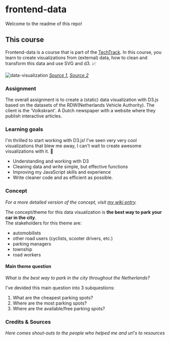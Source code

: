 # frontend-data

Welcome to the readme of this repo!

## This course 
Frontend-data is a course that is part of the [TechTrack](https://cmda-tt.github.io/course-20-21/).
In this course, you learn to create visualizations from (external) data, how to clean and transform this data and use SVG and d3. 📈

![data-visualization](https://user-images.githubusercontent.com/58043913/96985013-e6c8fb00-1520-11eb-86f1-6d227a162ea9.gif)
[_Source 1_](https://dribbble.com/shots/3257484-Dataviz-1), [_Source 2_](https://nl.pinterest.com/pin/634866878694365512/)

### Assignment
The overall assignment is to create a (static) data visualization with D3.js based on the datasets of the RDW(Netherlands Vehicle Authority). The client is the 'Volkskrant'. A Dutch newspaper with a website where they publish interactive articles.

### Learning goals
I'm thrilled to start working with D3.js! I've seen very very cool visualizations that blew me away, I can't wait to create awesome visualizations with it. 🎉

* Understanding and working with D3  
* Cleaning data and write simple, but effective functions
* Improving my JavaScript skills and experience
* Write cleaner code and as efficient as possible.

### Concept
_For a more detailed version of the concept, visit [my wiki entry](https://github.com/Jelmerovereem/functional-programming/wiki/Concept-&-research-questions)._

The concept/theme for this data visualization is **the best way to park your car in the city**.  
The stakeholders for this theme are:
* automobilists
* other road users (cyclists, scooter drivers, etc.)
* parking managers
* township
* road workers

#### Main theme question
_What is the best way to park in the city throughout the Netherlands?_

I've devided this main question into 3 subquestions:  
1. What are the cheapest parking spots?  
2. Where are the most parking spots?  
3. Where are the available/free parking spots? 

### Credits & Sources
_Here comes shout-outs to the people who helped me and url's to resources_